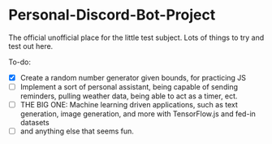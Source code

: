 # Personal-Discord-Bot-Project

The official unofficial place for the little test subject. Lots of things to try and test out here.

To-do:
- [x] Create a random number generator given bounds, for practicing JS
- [ ] Implement a sort of personal assistant, being capable of sending reminders, pulling weather data, being able to act as a timer, ect.
- [ ] THE BIG ONE: Machine learning driven applications, such as text generation, image generation, and more with TensorFlow.js and fed-in datasets
- [ ] and anything else that seems fun.
